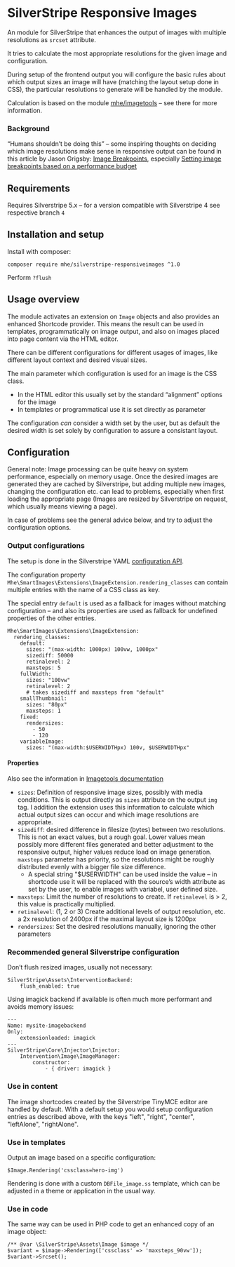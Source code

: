 # SilverStripe Responsive Images

An module for SilverStripe that enhances the output of images with multiple resolutions as `srcset` attribute. 

It tries to calculate the most appropriate resolutions for the given image and configuration. 

During setup of the frontend output you will configure the basic rules about which output sizes an image will have (matching the layout setup done in CSS), the particular resolutions to generate will be handled by the module.

Calculation is based on the module [mhe/imagetools](https://github.com/martinheise/imagetools) – see there for more information.

### Background

“Humans shouldn’t be doing this” – some inspiring thoughts on deciding which image resolutions make sense in responsive output can be found in this article by Jason Grigsby: [Image Breakpoints](https://cloudfour.com/thinks/responsive-images-101-part-9-image-breakpoints/), especially [Setting image breakpoints based on a performance budget](https://cloudfour.com/thinks/responsive-images-101-part-9-image-breakpoints/#setting-image-breakpoints-based-on-a-performance-budget)


## Requirements

Requires Silverstripe 5.x – for a version compatible with Silverstripe 4 see respective branch `4`


## Installation and setup

Install with composer:

    composer require mhe/silverstripe-responsiveimages ^1.0

Perform `?flush`


## Usage overview

The module activates an extension on `Image` objects and also provides an enhanced Shortcode provider. This means the result can be used in templates, programmatically on image output, and also on images placed into page content via the HTML editor.

There can be different configurations for different usages of images, like different layout context and desired visual sizes.

The main parameter which configuration is used for an image is the CSS class. 
- In the HTML editor this usually set by the standard “alignment” options for the image
- In templates or programmatical use it is set directly as parameter 

The configuration _can_ consider a width set by the user, but as default the desired width is set solely by configuration to assure a consistant layout. 


## Configuration

General note: Image processing can be quite heavy on system performance, especially on memory usage. Once the desired images are generated they are cached by Silverstripe, but adding multiple new images, changing the configuration etc. can lead to problems, especially when first loading the appropriate page (Images are resized by Silverstripe on request, which usually means viewing a page).

In case of problems see the general advice below, and try to adjust the configuration options.

### Output configurations

The setup is done in the Silverstripe YAML [configuration API](https://docs.silverstripe.org/en/5/developer_guides/configuration/configuration/).

The configuration property `Mhe\SmartImages\Extensions\ImageExtension.rendering_classes` can contain multiple entries with the name of a CSS class as key.

The special entry `default` is used as a fallback for images without matching configuration – and also its properties are used as fallback for undefined properties of the other entries.

```
Mhe\SmartImages\Extensions\ImageExtension:
  rendering_classes:
    default:
      sizes: "(max-width: 1000px) 100vw, 1000px"
      sizediff: 50000
      retinalevel: 2
      maxsteps: 5
    fullWidth:
      sizes: "100vw"
      retinalevel: 2      
      # takes sizediff and maxsteps from "default" 
    smallThumbnail:
      sizes: "80px"
      maxsteps: 1
    fixed:
      rendersizes:
        - 50
        - 120
    variableImage:
      sizes: "(max-width:$USERWIDTHpx) 100v, $USERWIDTHpx"
```

#### Properties

Also see the information in [Imagetools documentation](https://github.com/martinheise/imagetools)

- `sizes`: Definition of responsive image sizes, possibly with media conditions. This is output directly as `sizes` attribute on the output `img` tag. I addition the extension uses this information to calculate which actual output sizes can occur and which image resolutions are appropriate.
- `sizediff`: desired difference in filesize (bytes) between two resolutions. This is not an exact values, but a rough goal. Lower values mean possibly more different files generated and better adjustment to the responsive output, higher values reduce load on image generation. `maxsteps` parameter has priority, so the resolutions might be roughly distributed evenly with a bigger file size difference.
  - A special string "$USERWIDTH" can be used inside the value – in shortcode use it will be replaced with the source’s width attribute as set by the user, to enable images with variabel, user defined size.  
- `maxsteps`: Limit the number of resolutions to create. If `retinalevel` is > 2, this value is practically multiplied.
- `retinalevel`: (1, 2 or 3) Create additional levels of output resolution, etc. a 2x resolution of 2400px if the maximal layout size is 1200px
- `rendersizes`: Set the desired resolutions manually, ignoring the other parameters

### Recommended general Silverstripe configuration

Don’t flush resized images, usually not necessary:
```
SilverStripe\Assets\InterventionBackend:
    flush_enabled: true
```

Using imagick backend if available is often much more performant and avoids memory issues:
```
---
Name: mysite-imagebackend
Only:
    extensionloaded: imagick
---
SilverStripe\Core\Injector\Injector:
    Intervention\Image\ImageManager:
        constructor:
            - { driver: imagick }
```


### Use in content

The image shortcodes created by the Silverstripe TinyMCE editor are handled by default. With a default setup you would setup configuration entries as described above, with the keys "left", "right", "center", "leftAlone", "rightAlone".

### Use in templates

Output an image based on a specific configuration:
```
$Image.Rendering('cssclass=hero-img')
```

Rendering is done with a custom `DBFile_image.ss` template, which can be adjusted in a theme or application in the usual way. 

### Use in code

The same way can be used in PHP code to get an enhanced copy of an image object: 
```
/** @var \SilverStripe\Assets\Image $image */
$variant = $image->Rendering(['cssclass' => 'maxsteps_90vw']);
$variant->Srcset();
```

